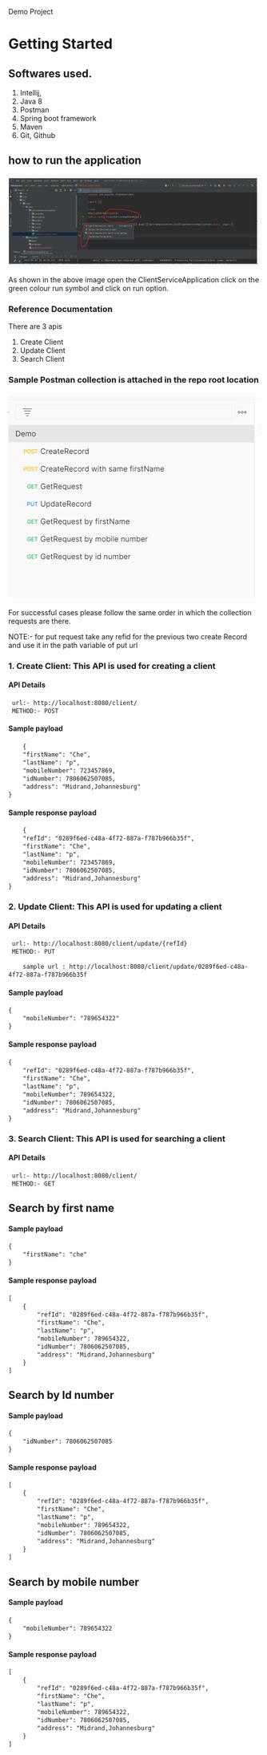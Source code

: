Demo Project
# Getting Started

## Softwares used. 
1. Intellij,
2. Java 8
3. Postman
4. Spring boot framework
5. Maven
6. Git, Github

## how to run the application

![img_1.png](img_1.png)

As shown in the above image open the ClientServiceApplication click on the green colour run symbol and click on run option. 

### Reference Documentation
There are 3 apis 
1. Create Client 
2. Update Client
3. Search Client


### Sample Postman collection is attached in the repo root location 

### ![img.png](img.png)

For successful cases please follow the same order in which the collection requests are there.

NOTE:- for put request take any refid for the previous two create Record  and use it in the path variable of put url

### 1. Create Client: This API is used for creating a client

#### API Details
     url:- http://localhost:8080/client/
     METHOD:- POST
####  Sample payload
```
    {
    "firstName": "Che",
    "lastName": "p",
    "mobileNumber": 723457869,
    "idNumber": 7806062507085,
    "address": "Midrand,Johannesburg"
}
```
####  Sample response payload
```
    {
    "refId": "0289f6ed-c48a-4f72-887a-f787b966b35f",
    "firstName": "Che",
    "lastName": "p",
    "mobileNumber": 723457869,
    "idNumber": 7806062507085,
    "address": "Midrand,Johannesburg"
}
```

### 2. Update Client: This API is used for updating a client

#### API Details
     url:- http://localhost:8080/client/update/{refId}
     METHOD:- PUT
```
    sample url : http://localhost:8080/client/update/0289f6ed-c48a-4f72-887a-f787b966b35f
```
####  Sample payload
```
{
    "mobileNumber": "789654322"
}
```

#### Sample response payload

```
{
    "refId": "0289f6ed-c48a-4f72-887a-f787b966b35f",
    "firstName": "Che",
    "lastName": "p",
    "mobileNumber": 789654322,
    "idNumber": 7806062507085,
    "address": "Midrand,Johannesburg"
}
```

### 3. Search Client: This API is used for searching a client


#### API Details
     url:- http://localhost:8080/client/
     METHOD:- GET

## Search by first name
####  Sample payload
```
{
    "firstName": "che"
}
```

#### Sample response payload

```
[
    {
        "refId": "0289f6ed-c48a-4f72-887a-f787b966b35f",
        "firstName": "Che",
        "lastName": "p",
        "mobileNumber": 789654322,
        "idNumber": 7806062507085,
        "address": "Midrand,Johannesburg"
    }
]
```

## Search by Id number
####  Sample payload
```
{
    "idNumber": 7806062507085
}
```

#### Sample response payload

```
[
    {
        "refId": "0289f6ed-c48a-4f72-887a-f787b966b35f",
        "firstName": "Che",
        "lastName": "p",
        "mobileNumber": 789654322,
        "idNumber": 7806062507085,
        "address": "Midrand,Johannesburg"
    }
]
```
## Search by mobile number
####  Sample payload
```
{
    "mobileNumber": 789654322
}
```

#### Sample response payload

```
[
    {
        "refId": "0289f6ed-c48a-4f72-887a-f787b966b35f",
        "firstName": "Che",
        "lastName": "p",
        "mobileNumber": 789654322,
        "idNumber": 7806062507085,
        "address": "Midrand,Johannesburg"
    }
]
```
